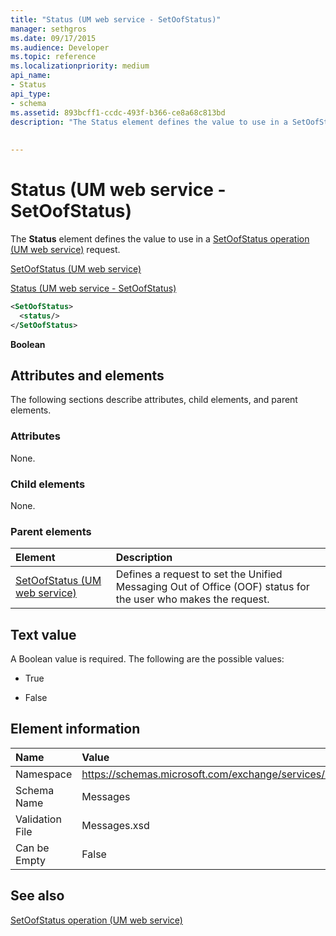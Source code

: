 ```yaml
---
title: "Status (UM web service - SetOofStatus)"
manager: sethgros
ms.date: 09/17/2015
ms.audience: Developer
ms.topic: reference
ms.localizationpriority: medium
api_name:
- Status
api_type:
- schema
ms.assetid: 893bcff1-ccdc-493f-b366-ce8a68c813bd
description: "The Status element defines the value to use in a SetOofStatus operation (UM web service) request."
 
 
---
```


# Status (UM web service - SetOofStatus)

The **Status** element defines the value to use in a [SetOofStatus operation (UM web service)](setoofstatus-operation-um-web-service.md) request. 
  
[SetOofStatus (UM web service)](setoofstatus-um-web-service.md)
  
[Status (UM web service - SetOofStatus)](status-um-web-servicesetoofstatus.md)
  
```xml
<SetOofStatus>
  <status/>
</SetOofStatus>
```

 **Boolean**
## Attributes and elements

The following sections describe attributes, child elements, and parent elements.
  
### Attributes

None.
  
### Child elements

None.
  
### Parent elements

|**Element**|**Description**|
|:-----|:-----|
|[SetOofStatus (UM web service)](setoofstatus-um-web-service.md) <br/> |Defines a request to set the Unified Messaging Out of Office (OOF) status for the user who makes the request.  <br/> |
   
## Text value

A Boolean value is required. The following are the possible values:
  
- True
    
- False
    
## Element information

|**Name**|**Value**|
|:-----|:-----|
|Namespace  <br/> |https://schemas.microsoft.com/exchange/services/2006/messages  <br/> |
|Schema Name  <br/> |Messages  <br/> |
|Validation File  <br/> |Messages.xsd  <br/> |
|Can be Empty  <br/> |False  <br/> |
   
## See also



[SetOofStatus operation (UM web service)](setoofstatus-operation-um-web-service.md)

